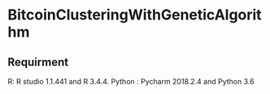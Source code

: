# BitcoinClusteringWithGeneticAlgorithm

## Requirment
R: R studio 1.1.441 and R 3.4.4.
Python : Pycharm 2018.2.4 and Python 3.6 
